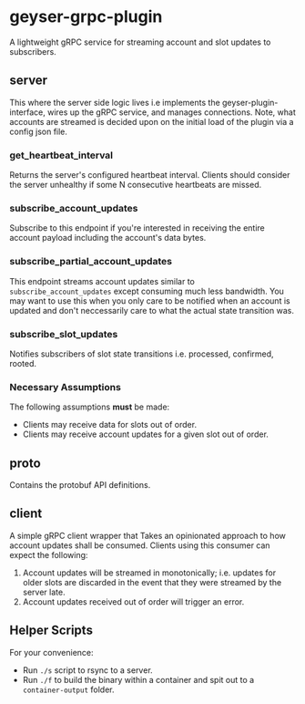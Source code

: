 # geyser-grpc-plugin

A lightweight gRPC service for streaming account and slot updates to subscribers.

## server

This where the server side logic lives i.e implements the geyser-plugin-interface, wires up the gRPC service, and manages connections.
Note, what accounts are streamed is decided upon on the initial load of the plugin via a config json file.

### get_heartbeat_interval

Returns the server's configured heartbeat interval. Clients should consider the server unhealthy if some N consecutive heartbeats are missed.

### subscribe_account_updates

Subscribe to this endpoint if you're interested in receiving the entire account payload including the account's data bytes.

### subscribe_partial_account_updates

This endpoint streams account updates similar to `subscribe_account_updates` except consuming much less bandwidth. You may want to
use this when you only care to be notified when an account is updated and don't neccessarily care to what the actual state transition was.

### subscribe_slot_updates

Notifies subscribers of slot state transitions i.e. processed, confirmed, rooted.

### Necessary Assumptions

The following assumptions __must__ be made:

* Clients may receive data for slots out of order.
* Clients may receive account updates for a given slot out of order.

## proto

Contains the protobuf API definitions.

## client

A simple gRPC client wrapper that Takes an opinionated approach to how account updates shall be consumed.
Clients using this consumer can expect the following:

1. Account updates will be streamed in monotonically; i.e. updates for older slots are discarded in the event that they were streamed by the server late.
2. Account updates received out of order will trigger an error.

## Helper Scripts

For your convenience:

* Run `./s` script to rsync to a server.
* Run `./f` to build the binary within a container and spit out to a `container-output` folder.
